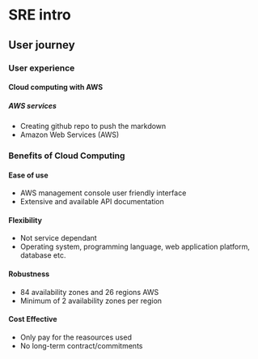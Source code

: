 # SRE intro
## User journey
### User experience
#### Cloud computing with AWS
##### AWS services  
- Creating github repo to push the markdown
- Amazon Web Services (AWS)

### Benefits of Cloud Computing

#### Ease of use 
- AWS management console user friendly interface
- Extensive and available API documentation
#### Flexibility
- Not service dependant 
- Operating system, programming language, web application platform, database etc.  
#### Robustness 
- 84 availability zones and 26 regions AWS
- Minimum of 2 availability zones per region
#### Cost Effective
- Only pay for the reasources used
- No long-term contract/commitments 